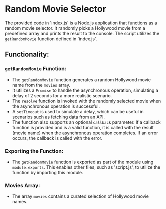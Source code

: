# Random Movie Selector

The provided code in 'index.js' is a Node.js application that functions as a random movie selector. It randomly picks a Hollywood movie from a predefined array and prints the result to the console. The script utilizes the `getRandomMovie` function defined in 'index.js'.

## Functionality:

### `getRandomMovie` Function:

- The `getRandomMovie` function generates a random Hollywood movie name from the `movies` array.
- It utilizes a `Promise` to handle the asynchronous operation, simulating a delay of 2 seconds for a more realistic scenario.
- The `resolve` function is invoked with the randomly selected movie when the asynchronous operation is successful.
- A `setTimeout` is used to simulate a delay, which can be useful in scenarios such as fetching data from an API.
- The function also supports an optional `callback` parameter. If a callback function is provided and is a valid function, it is called with the result (movie name) when the asynchronous operation completes. If an error occurs, the callback is called with the error.

### Exporting the Function:

- The `getRandomMovie` function is exported as part of the module using `module.exports`. This enables other files, such as 'script.js', to utilize the function by importing this module.

### Movies Array:

- The array `movies` contains a curated selection of Hollywood movie names.

